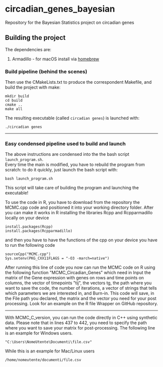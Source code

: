 # circadian_genes_bayesian
Repository for the Bayesian Statistics project on circadian genes

## Building the project
The dependencies are: 
1. Armadillo - for macOS install via [homebrew](https://formulae.brew.sh/formula/armadillo)

### Build pipeline (behind the scenes)
Then use the CMakeLists.txt to produce the correspondent Makefile, and build the project with make:
```
mkdir build
cd build 
cmake ..
make all
```
The resulting executable (called `circadian genes`) is launched with:
```
./circadian genes
```
---
### Easy condensed pipeline used to build and launch
The above instructions are condensed into the the bash script `launch_program.sh`.  
Every time the main is modified, you have to rebuild the program from scratch: to do it quickly, just launch the bash script with:
```
bash launch_program.sh
```
This script will take care of building the program and launching the executable! 

To use the code in R, you have to download from the repository the MCMC.cpp code and positioned it into your working directory folder. After you can make it works in R  installing the libraries Rcpp and Rcpparmadillo locally on your device
```
install.packages(Rcpp)
install.packages(Rcpparmadillo)
```
and then you have to have the functions of the cpp on your device you have to run the following code 
```
sourceCpp("MCMC.cpp")
Sys.setenv(PKG_CXX11FLAGS = "-O3 -march=native")
```
After running this line of code you now can run the MCMC code on R using the following function "MCMC_Circadian_Genes" which need in Input the matrix of the Gene expression with genes on rows and time points on columns, the vector of timepoints "tij", the vectors tg, the path where you want to save the code, the number of iterations, a vector of strings that tells which parameters we are interested in, and Burn-in. This code will save, in the File path you declared, the matrix and the vector you need for your post processing. Look for an example on the R file Wrapper on GitHub repository.

---

With MCMC_C_version, you can run the code directly in C++ using synthetic data. Please note that in lines 437 to 442, you need to specify the path where you want to save your matrix for post-processing. The following line is an example for Windows users.
```
"C:\Users\NomeUtente\Documenti\file.csv"
```
While this is an example for Mac/Linux users
```
/home/nomeutente/documenti/file.csv
```
